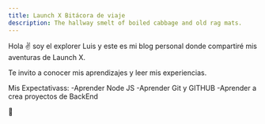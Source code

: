 ```yaml
---
title: Launch X Bitácora de viaje
description: The hallway smelt of boiled cabbage and old rag mats.
---
```


Hola ✌️  soy el explorer Luis y este es mi blog personal donde compartiré mis aventuras de Launch X.

Te invito a conocer mis aprendizajes y leer mis experiencias.

Mis Expectativass:
-Aprender Node JS
-Aprender Git y GITHUB
-Aprender a crea proyectos de BackEnd

🚀
